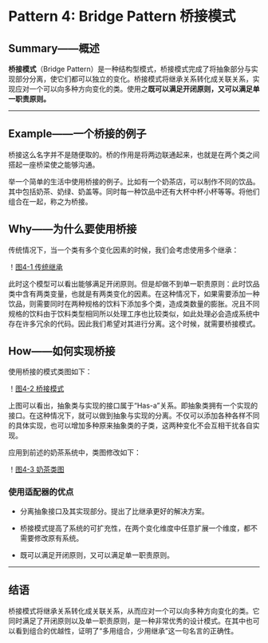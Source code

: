 # Pattern 4: Bridge Pattern  桥接模式

## Summary——概述

**桥接模式**（Bridge Pattern）是一种结构型模式，桥接模式完成了将抽象部分与实现部分分离，使它们都可以独立的变化。桥接模式将继承关系转化成关联关系，实现应对一个可以向多种方向变化的类。使用之**既可以满足开闭原则，又可以满足单一职责原则。**

---

## Example——一个桥接的例子

桥接这么名字并不是随便取的。桥的作用是将两边联通起来，也就是在两个类之间搭起一座桥梁使之能够沟通。

举一个简单的生活中使用桥接的例子。比如有一个奶茶店，可以制作不同的饮品。其中包括奶茶、奶绿、奶盖等。同时每一种饮品中还有大杯中杯小杯等等。将他们组合在一起，称之为桥接。

## Why——为什么要使用桥接

传统情况下，当一个类有多个变化因素的时候，我们会考虑使用多个继承：

！[图4-1 传统继承](https://raw.githubusercontent.com/Jannchie/Software-Design-Pattern-Note/master/Pattern%204%20Bridge%20Pattern/4-1.png)

此时这个模型可以看出能够满足开闭原则。但是却做不到单一职责原则：此时饮品类中含有两类变量，也就是有两类变化的因素。在这种情况下，如果需要添加一种饮品，则需要同时在两种规格的饮料下添加多个类，造成类数量的膨胀。况且不同规格的饮料由于饮料类型相同所以处理工序也比较类似，如此处理必会造成系统中存在许多冗余的代码。因此我们希望对其进行分离。这个时候，就需要桥接模式。

## How——如何实现桥接

使用桥接的模式类图如下：

！[图4-2 桥接模式](https://raw.githubusercontent.com/Jannchie/Software-Design-Pattern-Note/master/Pattern%204%20Bridge%20Pattern/4-2.png)

上图可以看出，抽象类与实现的接口属于“Has-a”关系。即抽象类拥有一个实现的接口。在这种情况下，就可以做到抽象与实现的分离。不仅可以添加各种各样不同的具体实现，也可以增加多种原来抽象类的子类，这两种变化不会互相干扰各自实现。

应用到前述的奶茶系统中，类图修改如下：

！[图4-3 奶茶类图](https://raw.githubusercontent.com/Jannchie/Software-Design-Pattern-Note/master/Pattern%204%20Bridge%20Pattern/4-3.png)

### 使用适配器的优点

- 分离抽象接口及其实现部分。提出了比继承更好的解决方案。

- 桥接模式提高了系统的可扩充性，在两个变化维度中任意扩展一个维度，都不需要修改原有系统。

- 既可以满足开闭原则，又可以满足单一职责原则。

---

## 结语

桥接模式将继承关系转化成关联关系，从而应对一个可以向多种方向变化的类。它同时满足了开闭原则以及单一职责原则，是一种非常优秀的设计模式。在其中也可以看到组合的优越性，证明了“多用组合，少用继承”这一句名言的正确性。